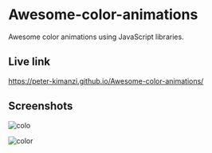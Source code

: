 # Awesome-color-animations

Awesome color animations using JavaScript libraries.


## Live link

https://peter-kimanzi.github.io/Awesome-color-animations/

## Screenshots
![colo](https://github.com/peter-kimanzi/Awesome-color-animations/assets/71552773/efced2d3-1e7a-405a-9de4-8ff120c49489)

![color](https://github.com/peter-kimanzi/Awesome-color-animations/assets/71552773/139983d8-36a5-4ef8-8f4b-4d9159fc476b)
